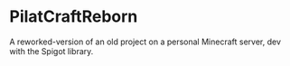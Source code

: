 # PilatCraftReborn
A reworked-version of an old project on a personal Minecraft server, dev with the Spigot library.
